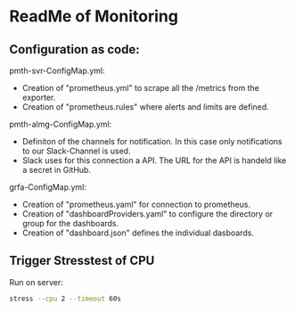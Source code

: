 
# ReadMe of Monitoring

## Configuration as code:

pmth-svr-ConfigMap.yml:

- Creation of "prometheus.yml" to scrape all the /metrics from the exporter.
- Creation of "prometheus.rules" where alerts and limits are defined.

pmth-almg-ConfigMap.yml:

- Definiton of the channels for notification. In this case only notifications to our Slack-Channel is used.
- Slack uses for this connection a API. The URL for the API is handeld like a secret in GitHub.

grfa-ConfigMap.yml:

- Creation of "prometheus.yaml" for connection to prometheus.
- Creation of "dashboardProviders.yaml" to configure the directory or group for the dashboards.
- Creation of "dashboard.json" defines the individual dasboards.

## Trigger Stresstest of CPU

Run on server:

```bash
stress --cpu 2 --timeout 60s
```
